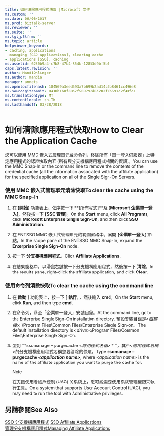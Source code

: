 ```yaml
---
title: 如何清除應用程式快取 |Microsoft 文件
ms.custom: ''
ms.date: 06/08/2017
ms.prod: biztalk-server
ms.reviewer: ''
ms.suite: ''
ms.tgt_pltfrm: ''
ms.topic: article
helpviewer_keywords:
- caching, applications
- managing [SSO applications], clearing cache
- applications [SSO], caching
ms.assetid: 6230b9a4-c7b8-47b4-854b-12853d9bf5b0
caps.latest.revision: ''
author: MandiOhlinger
ms.author: mandia
manager: anneta
ms.openlocfilehash: 184569a3eed693a7b699b2ad14cfb8461cc496e8
ms.sourcegitcommit: 8418b1a8f38b7f56979cd6e203f0b591e2f40fe1
ms.translationtype: MT
ms.contentlocale: zh-TW
ms.lasthandoff: 03/28/2018
---
```

# <a name="how-to-clear-the-application-cache"></a><span data-ttu-id="e2e40-102">如何清除應用程式快取</span><span class="sxs-lookup"><span data-stu-id="e2e40-102">How to Clear the Application Cache</span></span>
<span data-ttu-id="e2e40-103">您可以使用 MMC 嵌入式管理單元或命令列，移除所有「單一登入伺服器」上特定應用程式的認證快取內容 (所有與分支機構應用程式相關的資訊)。</span><span class="sxs-lookup"><span data-stu-id="e2e40-103">You can use the MMC Snap-In or the command line to remove the contents of the credential cache (all the information associated with the affiliate application) for the specified application on all of the Single Sign-On Servers.</span></span>  
  
### <a name="to-clear-the-cache-using-the-mmc-snap-in"></a><span data-ttu-id="e2e40-104">使用 MMC 嵌入式管理單元清除快取</span><span class="sxs-lookup"><span data-stu-id="e2e40-104">To clear the cache using the MMC Snap-In</span></span>  
  
1.  <span data-ttu-id="e2e40-105">在 **[開始]** 功能表上，依序按一下 **[所有程式]**及 **[Microsoft 企業單一登入]**，然後按一下 **[SSO 管理]**。</span><span class="sxs-lookup"><span data-stu-id="e2e40-105">On the **Start** menu, click **All Programs**, click **Microsoft Enterprise Single Sign-On**, and then click **SSO Administration**.</span></span>  
  
2.  <span data-ttu-id="e2e40-106">在 ENTSSO MMC 嵌入式管理單元的範圍窗格中，展開 **[企業單一登入]** 節點。</span><span class="sxs-lookup"><span data-stu-id="e2e40-106">In the scope pane of the ENTSSO MMC Snap-In, expand the **Enterprise Single Sign-On** node.</span></span>  
  
3.  <span data-ttu-id="e2e40-107">按一下  **分支機構應用程式**。</span><span class="sxs-lookup"><span data-stu-id="e2e40-107">Click **Affiliate Applications**.</span></span>  
  
4.  <span data-ttu-id="e2e40-108">在結果窗格中，以滑鼠右鍵按一下分支機構應用程式，然後按一下 **清除**。</span><span class="sxs-lookup"><span data-stu-id="e2e40-108">In the results pane, right-click the affiliate application, and click **Clear**.</span></span>  
  
### <a name="to-clear-the-cache-using-the-command-line"></a><span data-ttu-id="e2e40-109">使用命令列清除快取</span><span class="sxs-lookup"><span data-stu-id="e2e40-109">To clear the cache using the command line</span></span>  
  
1.  <span data-ttu-id="e2e40-110">在 **啟動** ] 功能表上，按一下 [ **執行**, ，然後輸入 **cmd**。</span><span class="sxs-lookup"><span data-stu-id="e2e40-110">On the **Start** menu, click **Run**, and then type **cmd**.</span></span>  
  
2.  <span data-ttu-id="e2e40-111">在命令列，移至「企業單一登入」安裝目錄。</span><span class="sxs-lookup"><span data-stu-id="e2e40-111">At the command line, go to the Enterprise Single Sign-On installation directory.</span></span> <span data-ttu-id="e2e40-112">預設安裝目錄是\<*磁碟機*\>: \Program Files\Common Files\Enterprise Single Sign-on。</span><span class="sxs-lookup"><span data-stu-id="e2e40-112">The default installation directory is \<*drive*\>:\Program Files\Common Files\Enterprise Single Sign-On.</span></span>  
  
3.  <span data-ttu-id="e2e40-113">型別 **ssomanage – purgecache *\<應用程式名稱\>* * *，其中\<*應用程式名稱*\>的分支機構應用程式名稱您要清除的快取。</span><span class="sxs-lookup"><span data-stu-id="e2e40-113">Type **ssomanage –purgecache *\<application name\>***, where \<*application name*\> is the name of the affiliate application you want to purge the cache for.</span></span>  
  
    > [!NOTE]
    >  <span data-ttu-id="e2e40-114">在支援使用者帳戶控制 (UAC) 的系統上，您可能需要使用系統管理權限來執行工具。</span><span class="sxs-lookup"><span data-stu-id="e2e40-114">On a system that supports User Account Control (UAC), you may need to run the tool with Administrative privileges.</span></span>  
  
## <a name="see-also"></a><span data-ttu-id="e2e40-115">另請參閱</span><span class="sxs-lookup"><span data-stu-id="e2e40-115">See Also</span></span>  
 <span data-ttu-id="e2e40-116">[SSO 分支機構應用程式](../core/sso-affiliate-applications.md) </span><span class="sxs-lookup"><span data-stu-id="e2e40-116">[SSO Affiliate Applications](../core/sso-affiliate-applications.md) </span></span>  
 [<span data-ttu-id="e2e40-117">管理分支機構應用程式</span><span class="sxs-lookup"><span data-stu-id="e2e40-117">Managing Affiliate Applications</span></span>](../core/managing-affiliate-applications.md)